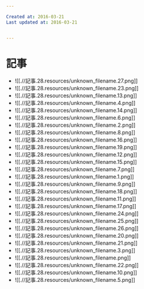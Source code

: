 ```yaml
---

Created at: 2016-03-21
Last updated at: 2016-03-21


---
```


# 記事


* ![[.//記事.28.resources/unknown_filename.27.png]]
* ![[.//記事.28.resources/unknown_filename.23.png]]
* ![[.//記事.28.resources/unknown_filename.13.png]]
* ![[.//記事.28.resources/unknown_filename.4.png]]
* ![[.//記事.28.resources/unknown_filename.14.png]]
* ![[.//記事.28.resources/unknown_filename.6.png]]
* ![[.//記事.28.resources/unknown_filename.2.png]]
* ![[.//記事.28.resources/unknown_filename.8.png]]
* ![[.//記事.28.resources/unknown_filename.16.png]]
* ![[.//記事.28.resources/unknown_filename.19.png]]
* ![[.//記事.28.resources/unknown_filename.12.png]]
* ![[.//記事.28.resources/unknown_filename.15.png]]
* ![[.//記事.28.resources/unknown_filename.7.png]]
* ![[.//記事.28.resources/unknown_filename.1.png]]
* ![[.//記事.28.resources/unknown_filename.9.png]]
* ![[.//記事.28.resources/unknown_filename.18.png]]
* ![[.//記事.28.resources/unknown_filename.11.png]]
* ![[.//記事.28.resources/unknown_filename.17.png]]
* ![[.//記事.28.resources/unknown_filename.24.png]]
* ![[.//記事.28.resources/unknown_filename.25.png]]
* ![[.//記事.28.resources/unknown_filename.26.png]]
* ![[.//記事.28.resources/unknown_filename.20.png]]
* ![[.//記事.28.resources/unknown_filename.21.png]]
* ![[.//記事.28.resources/unknown_filename.3.png]]
* ![[.//記事.28.resources/unknown_filename.png]]
* ![[.//記事.28.resources/unknown_filename.22.png]]
* ![[.//記事.28.resources/unknown_filename.10.png]]
* ![[.//記事.28.resources/unknown_filename.5.png]]

